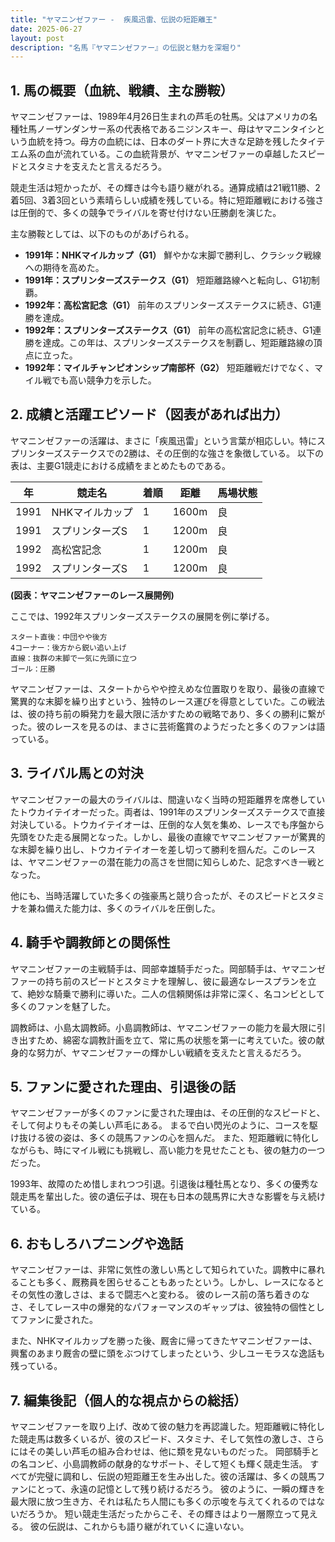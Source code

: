 ```yaml
---
title: "ヤマニンゼファー -  疾風迅雷、伝説の短距離王"
date: 2025-06-27
layout: post
description: "名馬『ヤマニンゼファー』の伝説と魅力を深堀り"
---
```


## 1. 馬の概要（血統、戦績、主な勝鞍）

ヤマニンゼファーは、1989年4月26日生まれの芦毛の牡馬。父はアメリカの名種牡馬ノーザンダンサー系の代表格であるニジンスキー、母はヤマニンタイシという血統を持つ。母方の血統には、日本のダート界に大きな足跡を残したタイテエム系の血が流れている。この血統背景が、ヤマニンゼファーの卓越したスピードとスタミナを支えたと言えるだろう。

競走生活は短かったが、その輝きは今も語り継がれる。通算成績は21戦11勝、2着5回、3着3回という素晴らしい成績を残している。特に短距離戦における強さは圧倒的で、多くの競争でライバルを寄せ付けない圧勝劇を演じた。

主な勝鞍としては、以下のものがあげられる。

* **1991年：NHKマイルカップ（G1）**  鮮やかな末脚で勝利し、クラシック戦線への期待を高めた。
* **1991年：スプリンターズステークス（G1）**  短距離路線へと転向し、G1初制覇。
* **1992年：高松宮記念（G1）**  前年のスプリンターズステークスに続き、G1連勝を達成。
* **1992年：スプリンターズステークス（G1）**  前年の高松宮記念に続き、G1連勝を達成。この年は、スプリンターズステークスを制覇し、短距離路線の頂点に立った。
* **1992年：マイルチャンピオンシップ南部杯（G2）**  短距離戦だけでなく、マイル戦でも高い競争力を示した。


## 2. 成績と活躍エピソード（図表があれば出力）

ヤマニンゼファーの活躍は、まさに「疾風迅雷」という言葉が相応しい。特にスプリンターズステークスでの2勝は、その圧倒的な強さを象徴している。  以下の表は、主要G1競走における成績をまとめたものである。

| 年 | 競走名          | 着順 | 距離 | 馬場状態 |
|---|-----------------|-----|-----|---------|
| 1991 | NHKマイルカップ | 1    | 1600m| 良      |
| 1991 | スプリンターズS | 1    | 1200m| 良      |
| 1992 | 高松宮記念     | 1    | 1200m| 良      |
| 1992 | スプリンターズS | 1    | 1200m| 良      |


**(図表：ヤマニンゼファーのレース展開例)**

ここでは、1992年スプリンターズステークスの展開を例に挙げる。

```
スタート直後：中団やや後方
4コーナー：後方から鋭い追い上げ
直線：抜群の末脚で一気に先頭に立つ
ゴール：圧勝
```

ヤマニンゼファーは、スタートからやや控えめな位置取りを取り、最後の直線で驚異的な末脚を繰り出すという、独特のレース運びを得意としていた。この戦法は、彼の持ち前の瞬発力を最大限に活かすための戦略であり、多くの勝利に繋がった。彼のレースを見るのは、まさに芸術鑑賞のようだったと多くのファンは語っている。


## 3. ライバル馬との対決

ヤマニンゼファーの最大のライバルは、間違いなく当時の短距離界を席巻していたトウカイテイオーだった。両者は、1991年のスプリンターズステークスで直接対決している。トウカイテイオーは、圧倒的な人気を集め、レースでも序盤から先頭をひた走る展開となった。しかし、最後の直線でヤマニンゼファーが驚異的な末脚を繰り出し、トウカイテイオーを差し切って勝利を掴んだ。このレースは、ヤマニンゼファーの潜在能力の高さを世間に知らしめた、記念すべき一戦となった。

他にも、当時活躍していた多くの強豪馬と競り合ったが、そのスピードとスタミナを兼ね備えた能力は、多くのライバルを圧倒した。


## 4. 騎手や調教師との関係性

ヤマニンゼファーの主戦騎手は、岡部幸雄騎手だった。岡部騎手は、ヤマニンゼファーの持ち前のスピードとスタミナを理解し、彼に最適なレースプランを立て、絶妙な騎乗で勝利に導いた。二人の信頼関係は非常に深く、名コンビとして多くのファンを魅了した。

調教師は、小島太調教師。小島調教師は、ヤマニンゼファーの能力を最大限に引き出すため、綿密な調教計画を立て、常に馬の状態を第一に考えていた。彼の献身的な努力が、ヤマニンゼファーの輝かしい戦績を支えたと言えるだろう。


## 5. ファンに愛された理由、引退後の話

ヤマニンゼファーが多くのファンに愛された理由は、その圧倒的なスピードと、そして何よりもその美しい芦毛にある。  まるで白い閃光のように、コースを駆け抜ける彼の姿は、多くの競馬ファンの心を掴んだ。  また、短距離戦に特化しながらも、時にマイル戦にも挑戦し、高い能力を見せたことも、彼の魅力の一つだった。

1993年、故障のため惜しまれつつ引退。引退後は種牡馬となり、多くの優秀な競走馬を輩出した。彼の遺伝子は、現在も日本の競馬界に大きな影響を与え続けている。


## 6. おもしろハプニングや逸話

ヤマニンゼファーは、非常に気性の激しい馬として知られていた。調教中に暴れることも多く、厩務員を困らせることもあったという。しかし、レースになるとその気性の激しさは、まるで闘志へと変わる。  彼のレース前の落ち着きのなさ、そしてレース中の爆発的なパフォーマンスのギャップは、彼独特の個性としてファンに愛された。

また、NHKマイルカップを勝った後、厩舎に帰ってきたヤマニンゼファーは、興奮のあまり厩舎の壁に頭をぶつけてしまったという、少しユーモラスな逸話も残っている。


## 7. 編集後記（個人的な視点からの総括）

ヤマニンゼファーを取り上げ、改めて彼の魅力を再認識した。短距離戦に特化した競走馬は数多くいるが、彼のスピード、スタミナ、そして気性の激しさ、さらにはその美しい芦毛の組み合わせは、他に類を見ないものだった。  岡部騎手との名コンビ、小島調教師の献身的なサポート、そして短くも輝く競走生活。  すべてが完璧に調和し、伝説の短距離王を生み出した。彼の活躍は、多くの競馬ファンにとって、永遠の記憶として残り続けるだろう。  彼のように、一瞬の輝きを最大限に放つ生き方、それは私たち人間にも多くの示唆を与えてくれるのではないだろうか。  短い競走生活だったからこそ、その輝きはより一層際立って見える。  彼の伝説は、これからも語り継がれていくに違いない。
